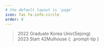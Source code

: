 ```yaml
---
# the default layout is 'page'
icon: fas fa-info-circle
order: 4
---
```


> 2022 Graduate Korea Univ(Sejong)  
2023 Start 42Mulhouse
{: .prompt-tip }

